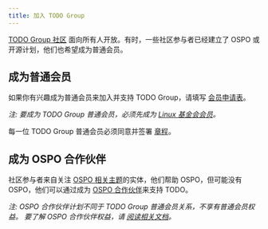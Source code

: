 ```yaml
---
title: 加入 TODO Group
---
```


[TODO Group 社区](/community/) 面向所有人开放。有时，一些社区参与者已经建立了 OSPO 或开源计划，他们也希望成为普通会员。

## 成为普通会员

如果你有兴趣成为普通会员来加入并支持 TODO Group，请填写 [会员申请表](https://enrollment.lfx.linuxfoundation.org/?project=todogroup)。

*注: 要成为 TODO Group 普通会员，必须先成为 [Linux 基金会会员](https://www.linuxfoundation.org/members/join)。*

每一位 TODO Group 普通会员必须同意并签署 [章程](https://github.com/todogroup/charter)。

## 成为 OSPO 合作伙伴

社区参与者来自关注 [OSPO 相关主题](https://ospomindmap.todogroup.org/)的实体，他们帮助 OSPO，但可能没有 OSPO，他们可以通过成为 [OSPO 合作伙伴](/associates)来支持 TODO。

*注: OSPO 合作伙伴计划不同于 TODO Group 普通会员关系，不享有普通会员权益。 要了解 OSPO 合作伙伴权益，请 [阅读相关文档](https://github.com/todogroup/governance/blob/main/OSPO-Associate-Program.md)。*
